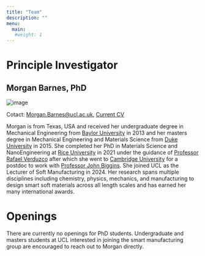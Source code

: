 ```yaml
---
title: "Team"
description: ""
menu:
  main:
   #weight: 1
---
```


# Principle Investigator
## Morgan Barnes, PhD

![image](/images/Barnes_headshot.JPG)

Cotact: Morgan.Barnes@ucl.ac.uk, [Current CV](/images/Barnes_CV.pdf)

Morgan is from Texas, USA and received her undergraduate degree in Mechanical Engineering from [Baylor University](https://www.ecs.baylor.edu/research-departments/mechanical-engineering) in 2013 and her masters degree in Mechanical Engineering and Materials Science from [Duke University](https://mems.duke.edu/) in 2015. She completed her PhD in Materials Science and NanoEngineering at [Rice University](https://msne.rice.edu/) in 2021 under the guidance of [Professor Rafael Verduzco](https://verduzcolab.blogs.rice.edu/) after which she went to [Cambridge University](https://www.cam.ac.uk/) for a postdoc to work with [Professor John Biggins](https://www.soft.eng.cam.ac.uk/). She joined UCL as the Lecturer of Soft Manufacturing in 2024. Her research spans multiple disciplines including chemistry, physics, mechanics, and manufacturing to design smart soft materials across all length scales and has earned her many international awards. 

# Openings
There are currently no openings for PhD students. Undergraduate and masters students at UCL interested in joining the smart manufacturing group are encouraged to reach out to Morgan directly.

